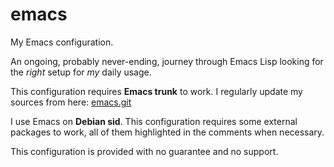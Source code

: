 emacs
=====

My Emacs configuration.

An ongoing, probably never-ending, journey through Emacs Lisp looking for the *right* setup for *my* daily usage.

This configuration requires **Emacs trunk** to work.
I regularly update my sources from here: [emacs.git](git://git.savannah.gnu.org/emacs.git)

I use Emacs on **Debian sid**. This configuration requires some external packages to work, all of them highlighted in the comments when necessary.

This configuration is provided with no guarantee and no support.
